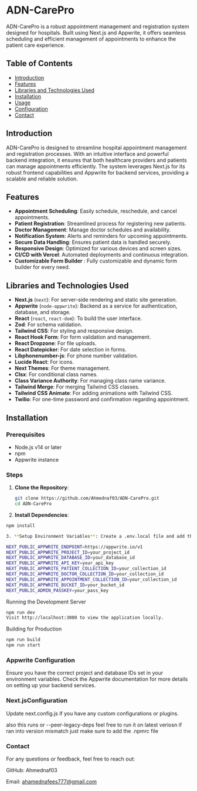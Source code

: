 # ADN-CarePro

ADN-CarePro is a robust appointment management and registration system designed for hospitals. Built using Next.js and Appwrite, it offers seamless scheduling and efficient management of appointments to enhance the patient care experience.

## Table of Contents

- [Introduction](#introduction)
- [Features](#features)
- [Libraries and Technologies Used](#libraries-and-technologies-used)
- [Installation](#installation)
- [Usage](#usage)
- [Configuration](#configuration)
- [Contact](#contact)

## Introduction

ADN-CarePro is designed to streamline hospital appointment management and registration processes. With an intuitive interface and powerful backend integration, it ensures that both healthcare providers and patients can manage appointments efficiently. The system leverages Next.js for its robust frontend capabilities and Appwrite for backend services, providing a scalable and reliable solution.

## Features

- **Appointment Scheduling**: Easily schedule, reschedule, and cancel appointments.
- **Patient Registration**: Streamlined process for registering new patients.
- **Doctor Management**: Manage doctor schedules and availability.
- **Notification System**: Alerts and reminders for upcoming appointments.
- **Secure Data Handling**: Ensures patient data is handled securely.
- **Responsive Design**: Optimized for various devices and screen sizes.
- **CI/CD with Vercel**: Automated deployments and continuous integration.
- **Customizable Form Builder** : Fully customizable and dynamic form builder for every need. 

## Libraries and Technologies Used

- **Next.js** (`next`): For server-side rendering and static site generation.
- **Appwrite** (`node-appwrite`): Backend as a service for authentication, database, and storage.
- **React** (`react`, `react-dom`): To build the user interface.
- **Zod**: For schema validation.
- **Tailwind CSS**: For styling and responsive design.
- **React Hook Form**: For form validation and management.
- **React Dropzone**: For file uploads.
- **React Datepicker**: For date selection in forms.
- **Libphonenumber-js**: For phone number validation.
- **Lucide React**: For icons.
- **Next Themes**: For theme management.
- **Clsx**: For conditional class names.
- **Class Variance Authority**: For managing class name variance.
- **Tailwind Merge**: For merging Tailwind CSS classes.
- **Tailwind CSS Animate**: For adding animations with Tailwind CSS.
- **Twilio**: For one-time password and confirmation regarding appointment.

## Installation

### Prerequisites

- Node.js v14 or later
- npm
- Appwrite instance

### Steps

1. **Clone the Repository**:
   ```bash
   git clone https://github.com/Ahmednaf03/ADN-CarePro.git
   cd ADN-CarePro

2. **Install Dependencies**:

```bash
npm install

3. **Setup Environment Variables**: Create a .env.local file and add the required environment variables:

NEXT_PUBLIC_APPWRITE_ENDPOINT=https://appwrite.io/v1
NEXT_PUBLIC_APPWRITE_PROJECT_ID=your_project_id
NEXT_PUBLIC_APPWRITE_DATABASE_ID=your_database_id
NEXT_PUBLIC_APPWRITE_API_KEY=your_api_key
NEXT_PUBLIC_APPWRITE_PATIENT_COLLECTION_ID=your_collection_id
NEXT_PUBLIC_APPWRITE_DOCTOR_COLLECTION_ID=your_collection_id
NEXT_PUBLIC_APPWRITE_APPOINTMENT_COLLECTION_ID=your_collection_id
NEXT_PUBLIC_APPWRITE_BUCKET_ID=your_bucket_id
NEXT_PUBLIC_ADMIN_PASSKEY=your_pass_key
```

Running the Development Server

```bash
npm run dev
Visit http://localhost:3000 to view the application locally.
```
Building for Production

```bash
npm run build
npm run start
```

### Appwrite Configuration
Ensure you have the correct project and database IDs set in your environment variables. Check the Appwrite documentation for more details on setting up your backend services.

### Next.jsConfiguration
Update next.config.js if you have any custom configurations or plugins.

also this runs or --peer-legacy-deps feel free to run it on latest veriosn 
if ran into version mismatch just make sure to add the .npmrc file 


### Contact
For any questions or feedback, feel free to reach out:

GitHub: Ahmednaf03

Email: ahamednafees777@gmail.com